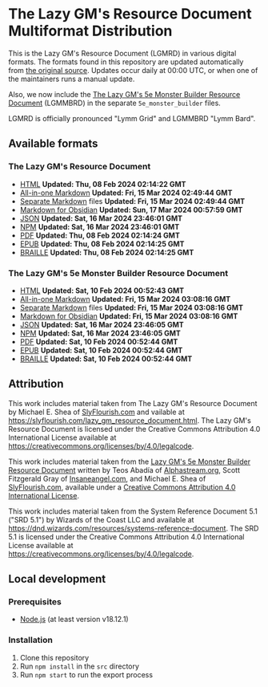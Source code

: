 # The Lazy GM's Resource Document Multiformat Distribution

This is the Lazy GM's Resource Document (LGMRD) in various digital formats. The formats found in this repository are updated automatically from [the original source](https://slyflourish.com/lazy_gm_resource_document.html). Updates occur daily at 00:00 UTC, or when one of the maintainers runs a manual update.

Also, we now include the [The Lazy GM's 5e Monster Builder Resource Document](https://slyflourish.com/lazy_5e_monster_building_resource_document.html) (LGMMBRD) in the separate `5e_monster_builder` files.

LGMRD is officially pronounced "Lymm Grid" and LGMMBRD "Lymm Bard".

## Available formats

### The Lazy GM's Resource Document

- [HTML](https://github.com/crit-tech/LGMRD/blob/main/LGMRD.html) **Updated: <span id="html-last-updated">Thu, 08 Feb 2024 02:14:22 GMT</span>**
- [All-in-one Markdown](https://github.com/crit-tech/LGMRD/blob/main/LGMRD.md) **Updated: <span id="markdown-last-updated">Fri, 15 Mar 2024 02:49:44 GMT</span>**
- [Separate Markdown](https://github.com/crit-tech/LGMRD/tree/main/markdown_separate) files **Updated: <span id="markdown_separate-last-updated">Fri, 15 Mar 2024 02:49:44 GMT</span>**
- [Markdown for Obsidian](https://raw.githubusercontent.com/crit-tech/LGMRD/main/LGMRD_obsidian.zip) **Updated: <span id="markdown_obsidian-last-updated">Sun, 17 Mar 2024 00:57:59 GMT</span>**
- [JSON](https://github.com/crit-tech/LGMRD/blob/main/LGMRD.json) **Updated: <span id="json-last-updated">Sat, 16 Mar 2024 23:46:01 GMT</span>**
- [NPM](https://www.npmjs.com/package/@crit-tech/lgmrd) **Updated: <span id="json-last-updated">Sat, 16 Mar 2024 23:46:01 GMT</span>**
- [PDF](https://github.com/crit-tech/LGMRD/blob/main/LGMRD.pdf) **Updated: <span id="pdf-last-updated">Thu, 08 Feb 2024 02:14:24 GMT</span>**
- [EPUB](https://github.com/crit-tech/LGMRD/blob/main/LGMRD.epub) **Updated: <span id="epub-last-updated">Thu, 08 Feb 2024 02:14:25 GMT</span>**
- [BRAILLE](https://github.com/crit-tech/LGMRD/blob/main/The_Lazy_GMs_Resource_Document.brf) **Updated: <span id="braille-last-updated">Thu, 08 Feb 2024 02:14:25 GMT</span>**

### The Lazy GM's 5e Monster Builder Resource Document

- [HTML](https://github.com/crit-tech/LGMRD/blob/main/5e_Monster_Builder.html) **Updated: <span id="mb-html-last-updated">Sat, 10 Feb 2024 00:52:43 GMT</span>**
- [All-in-one Markdown](https://github.com/crit-tech/LGMRD/blob/main/5e_Monster_Builder.md) **Updated: <span id="mb-markdown-last-updated">Fri, 15 Mar 2024 03:08:16 GMT</span>**
- [Separate Markdown](https://github.com/crit-tech/LGMRD/tree/main/markdown_separate_5e_monster_builder) files **Updated: <span id="mb-markdown_separate-last-updated">Fri, 15 Mar 2024 03:08:16 GMT</span>**
- [Markdown for Obsidian](https://raw.githubusercontent.com/crit-tech/LGMRD/main/5e_Monster_Builder_obsidian.zip) **Updated: <span id="mb-markdown_separate-last-updated">Fri, 15 Mar 2024 03:08:16 GMT</span>**
- [JSON](https://github.com/crit-tech/LGMRD/blob/main/5e_Monster_Builder.json) **Updated: <span id="mb-json-last-updated">Sat, 16 Mar 2024 23:46:05 GMT</span>**
- [NPM](https://www.npmjs.com/package/@crit-tech/lgmmbrd) **Updated: <span id="mb-json-last-updated">Sat, 16 Mar 2024 23:46:05 GMT</span>**
- [PDF](https://github.com/crit-tech/LGMRD/blob/main/5e_Monster_Builder.pdf) **Updated: <span id="mb-pdf-last-updated">Sat, 10 Feb 2024 00:52:44 GMT</span>**
- [EPUB](https://github.com/crit-tech/LGMRD/blob/main/5e_Monster_Builder.epub) **Updated: <span id="mb-epub-last-updated">Sat, 10 Feb 2024 00:52:44 GMT</span>**
- [BRAILLE](https://github.com/crit-tech/LGMRD/blob/main/The_Lazy_GMs_5e_Monster_Builder_Resource_Document.brf) **Updated: <span id="mb-braille-last-updated">Sat, 10 Feb 2024 00:52:44 GMT</span>**

## Attribution

This work includes material taken from The Lazy GM's Resource Document by Michael E. Shea of [SlyFlourish.com](https://www.slyflourish.com) and vailable at https://slyflourish.com/lazy_gm_resource_document.html. The Lazy GM's Resource Document is licensed under the Creative Commons Attribution 4.0 International License available at https://creativecommons.org/licenses/by/4.0/legalcode.

This work includes material taken from the [Lazy GM's 5e Monster Builder Resource Document](https://slyflourish.com/lazy_5e_monster_building_resource_document.html) written by Teos Abadía of [Alphastream.org](https://alphastream.org/), Scott Fitzgerald Gray of [Insaneangel.com](https://insaneangel.com/), and Michael E. Shea of [SlyFlourish.com](https://slyflourish.com/), available under a [Creative Commons Attribution 4.0 International License](http://creativecommons.org/licenses/by/4.0/).

This work includes material taken from the System Reference Document 5.1 ("SRD 5.1") by Wizards of the Coast LLC and available at https://dnd.wizards.com/resources/systems-reference-document. The SRD 5.1 is licensed under the Creative Commons Attribution 4.0 International License available at https://creativecommons.org/licenses/by/4.0/legalcode.

## Local development

### Prerequisites

- [Node.js](https://nodejs.org/en/) (at least version v18.12.1)

### Installation

1. Clone this repository
2. Run `npm install` in the `src` directory
3. Run `npm start` to run the export process
